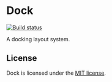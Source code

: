 # Dock

[![Build status](https://ci.appveyor.com/api/projects/status/d77dburg3ckelv40/branch/master?svg=true)](https://ci.appveyor.com/project/wieslawsoltes/dock/branch/master)

A docking layout system.

## License

Dock is licensed under the [MIT license](LICENSE.TXT).
